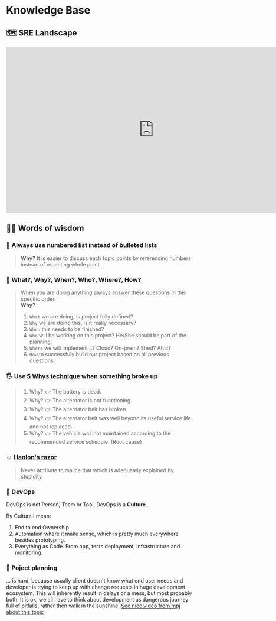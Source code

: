 # Knowledge Base

## 🗺 SRE Landscape 

<iframe style="border:none" width="800" height="450" src="https://whimsical.com/embed/S27xr53MPM8T8TEcd6tD8G"></iframe>

## 👴🏻 Words of wisdom 

### 📝 Always use numbered list instead of bulleted lists

> **Why?** It is easier to discuss each topic points by referencing numbers instead of repeating whole point.

### 🔮 What?, Why?, When?, Who?, Where?, How?

> When you are doing anything always answer these questions in this specific order.  
> **Why?**  
> 1. `What` we are doing, is project fully defined?  
> 2. `Why` we are doing this, is it really necessary?  
> 3. `When` this needs to be finished?  
> 4. `Who` will be working on this project? He/She should be part of the planning.  
> 5. `Where` we will implement it? Cloud? On-prem? Shed? Attic?  
> 6. `How` to successfuly build our project based on all previous questions.

### 🖐 Use [5 Whys technique](https://en.wikipedia.org/wiki/Five_whys) when something broke up

> 1. Why? 👉 The battery is dead.
> 2. Why? 👉 The alternator is not functioning.
> 3. Why? 👉 The alternator belt has broken.
> 4. Why? 👉 The alternator belt was well beyond its useful service life and not replaced.
> 5. Why? 👉 The vehicle was not maintained according to the recommended service schedule. (Root cause)

### ☺️ [Hanlon's razor](https://en.wikipedia.org/wiki/Hanlon%27s_razor)

> Never attribute to malice that which is adequately explained by stupidity

### 🧫 DevOps

DevOps is not Person, Team or Tool, DevOps is a **Culture**.

By Culture I mean:

1. End to end Ownership.
2. Automation where it make sense, which is pretty much everywhere besides prototyping.
3. Everything as Code. From app, tests deployment, infrastructure and monitoring.

### 🧘 Poject planning

... is hard, because usually client doesn't know what end user needs and developer is trying to keep up with change requests in huge development ecosystem. This will inherently result in delays or a mess, but most probably both. It is ok, we all have to think about development as dangerous journey full of pitfalls, rather then walk in the sunshine. [See nice video from mpj about this topic](https://www.youtube.com/watch?v=6LERX0pLZfs&t=1s )
